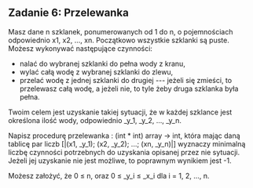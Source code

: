 ##

##

##

##

##

## Zadanie 6: Przelewanka

Masz dane n szklanek, ponumerowanych od 1 do n, o pojemnościach odpowiednio x1, x2, ..., xn.  Początkowo wszystkie szklanki są puste. Możesz wykonywać następujące czynności:

* nalać do wybranej szklanki do pełna wody z kranu,
* wylać całą wodę z wybranej szklanki do zlewu,
* przelać wodę z jednej szklanki do drugiej --- jeżeli się zmieści, to przelewasz całą wodę, a jeżeli nie, to tyle żeby druga szklanka była pełna.

Twoim celem jest uzyskanie takiej sytuacji, że w każdej szklance jest określona ilość wody, odpowiednio _y_1, _y_2, ..., _y_n.

Napisz procedurę przelewanka : (int \* int) array → int, która mając daną tablicę par liczb \[|(x1, _y_1); (x2, _y_2); ...; (xn, _y_n)|\] wyznaczy minimalną liczbę czynności potrzebnych do uzyskania opisanej przez nie sytuacji. Jeżeli jej uzyskanie nie jest możliwe, to poprawnym wynikiem jest -1\.

Możesz założyć, że 0 ≤ n, oraz 0 ≤ _y_i ≤ _x_i dla i = 1, 2, ..., n.
